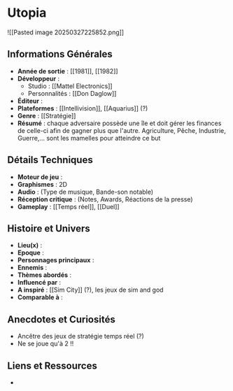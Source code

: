 # Utopia

![[Pasted image 20250327225852.png]]
## Informations Générales

- **Année de sortie** : [[1981]], [[1982]]
- **Développeur** : 
	- Studio : [[Mattel Electronics]]
	- Personnalités : [[Don Daglow]]
- **Éditeur** : 
- **Plateformes** : [[Intellivision]], [[Aquarius]] (?)
- **Genre** : [[Stratégie]]
- **Résumé** : chaque adversaire possède une île et doit gérer les finances de celle-ci afin de gagner plus que l'autre. Agriculture, Pêche, Industrie, Guerre,... sont les mamelles pour atteindre ce but

## Détails Techniques
- **Moteur de jeu** : 
- **Graphismes** : 2D
- **Audio** : (Type de musique, Bande-son notable)
- **Réception critique** : (Notes, Awards, Réactions de la presse)
- **Gameplay** : [[Temps réel]], [[Duel]]

## Histoire et Univers
- **Lieu(x)** : 
- **Epoque** : 
- **Personnages principaux** : 
- **Ennemis** : 
- **Thèmes abordés** : 
- **Influencé par** : 
- **A inspiré** : [[Sim City]] (?), les jeux de sim and god
- **Comparable à** :
## Anecdotes et Curiosités
- Ancêtre des jeux de stratégie temps réel (?)
- Ne se joue qu'à 2 !!
## Liens et Ressources
- 
